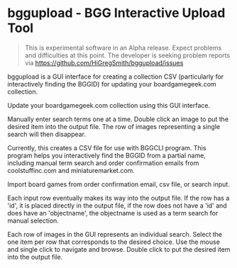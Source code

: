 # bggupload - BGG Interactive Upload Tool 

>This is experimental software in an Alpha release. Expect problems and difficulties at this point. The developer is seeking problem reports via https://github.com/HiGregSmith/bggupload/issues

bggupload is a GUI interface for creating a collection CSV (particularly for interactively finding the BGGID) for updating your boardgamegeek.com collection.

Update your boardgamegeek.com collection using this GUI interface.

Manually enter search terms one at a time. Double click an image to put the desired item into the output file. The row of images representing a single search will then disappear.

Currently, this creates a CSV file for use with BGGCLI program. This program helps you interactively find the BGGID from a partial name, including manual term search and order confirmation emails from coolstuffinc.com and miniaturemarket.com.

 
Import board games from order confirmation email, csv file, or search input.

Each input row eventually makes its way into the output file.
If the row has a 'id', it is placed directly in the output file, if the row does not have a 'id' and does have an 'objectname', the objectname is used as a term search for manual selection.

Each row of images in the GUI represents an individual search. Select the one item per row that corresponds to the desired choice. Use the mouse and single click to navigate and browse. Double click to put the desired item into the output file.